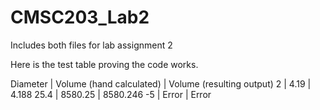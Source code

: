 # CMSC203_Lab2

Includes both files for lab assignment 2

Here is the test table proving the code works.

Diameter |	Volume (hand calculated) |	Volume (resulting output)
2		     |           4.19            |          4.188
25.4		 |          8580.25          |         8580.246
-5		   |           Error           |          Error
